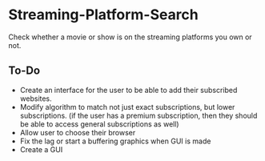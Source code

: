 # Streaming-Platform-Search
Check whether a movie or show is on the streaming platforms you own or not.

<h2>To-Do</h2>
<ul>
  <li>Create an interface for the user to be able to add their subscribed websites.</li>
  <li>Modify algorithm to match not just exact subscriptions, but lower subscriptions. (if the user has a premium subscription, then they should be able to access general subscriptions as well)</li>
  <li>Allow user to choose their browser</li>
  <li>Fix the lag or start a buffering graphics when GUI is made</li>
  <li>Create a GUI</li>
</ul>
